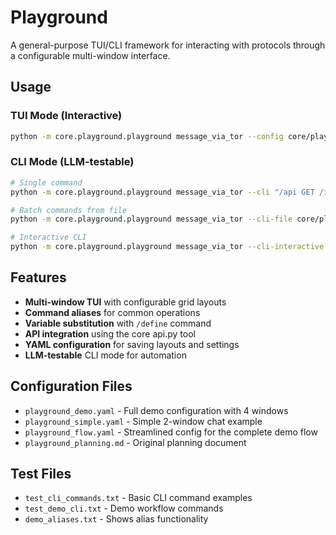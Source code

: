 # Playground

A general-purpose TUI/CLI framework for interacting with protocols through a configurable multi-window interface.

## Usage

### TUI Mode (Interactive)
```bash
python -m core.playground.playground message_via_tor --config core/playground/playground_demo.yaml
```

### CLI Mode (LLM-testable)
```bash
# Single command
python -m core.playground.playground message_via_tor --cli "/api GET /identities"

# Batch commands from file
python -m core.playground.playground message_via_tor --cli-file core/playground/test_demo_cli.txt

# Interactive CLI
python -m core.playground.playground message_via_tor --cli-interactive
```

## Features

- **Multi-window TUI** with configurable grid layouts
- **Command aliases** for common operations
- **Variable substitution** with `/define` command
- **API integration** using the core api.py tool
- **YAML configuration** for saving layouts and settings
- **LLM-testable** CLI mode for automation

## Configuration Files

- `playground_demo.yaml` - Full demo configuration with 4 windows
- `playground_simple.yaml` - Simple 2-window chat example
- `playground_flow.yaml` - Streamlined config for the complete demo flow
- `playground_planning.md` - Original planning document

## Test Files

- `test_cli_commands.txt` - Basic CLI command examples
- `test_demo_cli.txt` - Demo workflow commands
- `demo_aliases.txt` - Shows alias functionality